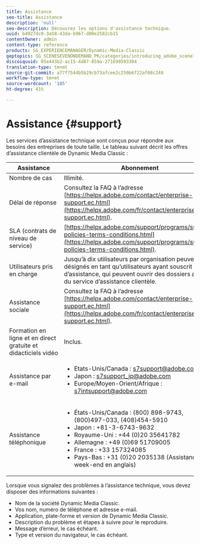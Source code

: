 ```yaml
---
title: Assistance
seo-title: Assistance
description: 'null'
seo-description: Découvrez les options d'assistance technique.
uuid: b4927dc0-3a58-43da-b967-d00e2582cb15
contentOwner: admin
content-type: reference
products: SG_EXPERIENCEMANAGER/Dynamic-Media-Classic
geptopics: SG_SCENESEVENONDEMAND_PK/categories/introducing_adobe_scene7
discoiquuid: 05e443b2-ac15-4d87-859a-271699593304
translation-type: tm+mt
source-git-commit: a77f7544b5b29cb73afcee2c250b6f22af08c249
workflow-type: tm+mt
source-wordcount: '185'
ht-degree: 41%

---
```



# Assistance {#support}

Les services d’assistance technique sont conçus pour répondre aux besoins des entreprises de toute taille. Le tableau suivant décrit les offres d’assistance clientèle de Dynamic Media Classic :

| Assistance | Abonnement |
|--- |--- |
| Nombre de cas | Illimité. |
| Délai de réponse | Consultez la FAQ à l’adresse [https://helpx.adobe.com/contact/enterprise-support.ec.html](https://helpx.adobe.com/fr/contact/enterprise-support.ec.html). |
| SLA (contrats de niveau de service) | [https://helpx.adobe.com/support/programs/support-policies-terms-conditions.html](https://helpx.adobe.com/support/programs/support-policies-terms-conditions.html). |
| Utilisateurs pris en charge | Jusqu’à dix utilisateurs par organisation peuvent être désignés en tant qu’utilisateurs ayant souscrit un plan d’assistance, qui peuvent ouvrir des dossiers auprès du service d’assistance clientèle. |
| Assistance sociale | Consultez la FAQ à l’adresse [https://helpx.adobe.com/contact/enterprise-support.ec.html](https://helpx.adobe.com/fr/contact/enterprise-support.ec.html). |
| Formation en ligne et en direct gratuite et didacticiels vidéo | Inclus. |
| Assistance par e-mail | <ul><li>Etats-Unis/Canada : s7support@adobe.com</li> <li>Japon : s7support_jp@adobe.com</li><li>Europe/Moyen-Orient/Afrique : s7intsupport@adobe.com</li></ul> |
| Assistance téléphonique | <ul><li>États-Unis/Canada : (800) 898-9743, (800)497-033, (408)454-5910 </li> <li>Japon : +81-3-6743-9632 </li><li>Royaume-Uni : +44 (0)20 35641782</li><li>Allemagne : +49 (0)69 51709005</li><li>France : +33 157324085</li><li>Pays-Bas : +31 (0)20 2035138 (Assistance week-end en anglais)</li></ul> |

Lorsque vous signalez des problèmes à l’assistance technique, vous devez disposer des informations suivantes :

* Nom de la société Dynamic Media Classic.
* Vos nom, numéro de téléphone et adresse e-mail.
* Application, plate-forme et version de Dynamic Media Classic.
* Description du problème et étapes à suivre pour le reproduire.
* Message d’erreur, le cas échéant.
* Type et version du navigateur, le cas échéant.

